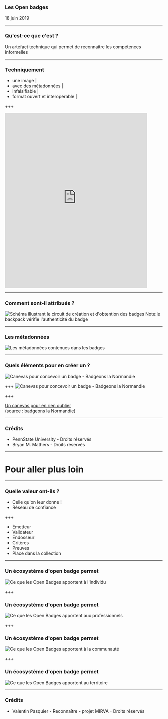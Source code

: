 ### Les  Open badges
18 juin 2019

---
### Qu'est-ce que c'est ?
Un artefact technique qui permet de reconnaître les compétences informelles

---

### Techniquement

- une image |
- avec des métadonnées |
- infalsifiable |
- format ouvert et interopérable |

+++

<iframe width="90%" height="560" src="https://openbadgepassport.com/app/profile/47273/embed" frameborder="0"></iframe>
 
---

### Comment sont-il attribués ?
![Schéma illustrant le circuit de création et d'obtention des badges](http://www.lamerguez.com/presentations_GitPich/presentation-open_badge/Badge_System_Overview_PennState_University_DR.jpeg  "Schéma illustrant le circuit de création et d'obtention des badges")
Note:le backpack vérifie l'authenticité du badge

---

### Les métadonnées

![Les métadonnées contenues dans les badges](http://www.lamerguez.com/presentations_GitPich/presentation-open_badge/skills-to-pay-the-bills-1024x768.png  "Les métadonnées contenues dans les badges")

---

### Quels éléments pour en créer un ?
![Canevas pour concevoir un badge - Badgeons la Normandie](http://www.lamerguez.com/presentations_GitPich/presentation-open_badge/Canevas_Badgeons_Normandie_001.png  "Canevas pour concevoir un badge - Badgeons la Normandie")

+++
![Canevas pour concevoir un badge - Badgeons la Normandie](http://www.lamerguez.com/presentations_GitPich/presentation-open_badge/Canevas_Badgeons_Normandie_002.png  "Canevas pour concevoir un badge - Badgeons la Normandie")

+++

[Un canevas pour en rien oublier](https://docs.google.com/document/d/1f0XgXcm8iFijAa5N1BMLGlQ6VRCjutEeJK5CxRFRQXk/edit)   
(source : badgeons la Normandie)

---
### Crédits

- PennState University - Droits réservés
- Bryan M. Mathers - Droits réservés

---

# Pour aller plus loin

---

### Quelle valeur ont-ils ?
- Celle qu'on leur donne !
- Réseau de confiance

+++

- Émetteur
- Validateur
- Endosseur
- Critères 
- Preuves
- Place dans la collection

---

### Un écosystème d'open badge permet 
![Ce que les Open Badges apportent à l'individu](http://www.lamerguez.com/presentations_GitPich/presentation-open_badge/Ecosysteme_OpenBadge_1-individu.png  "Ce que les Open Badges apportent à l'individu")

+++

### Un écosystème d'open badge permet 
![Ce que les Open Badges apportent aux professionnels](http://www.lamerguez.com/presentations_GitPich/presentation-open_badge/Ecosysteme_OpenBadge_2-professionnels.png  "Ce que les Open Badges apportent aux professionnels")

+++
### Un écosystème d'open badge permet 
![Ce que les Open Badges apportent à la communauté](http://www.lamerguez.com/presentations_GitPich/presentation-open_badge/Ecosysteme_OpenBadge_3-communaute.png  "Ce que les Open Badges apportent à la communauté")

+++
### Un écosystème d'open badge permet 
![Ce que les Open Badges apportent au territoire](http://www.lamerguez.com/presentations_GitPich/presentation-open_badge/Ecosysteme_OpenBadge_4-territoire.png  "Ce que les Open Badges apportent au territoire")


---
### Crédits

- Valentin Pasquier - Reconnaître - projet MIRVA - Droits réservés

